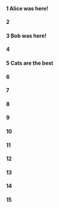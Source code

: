#### 1 Alice was here!
#### 2
#### 3 Bob was here!
#### 4
#### 5 Cats are the best
#### 6
#### 7
#### 8
#### 9
#### 10
#### 11
#### 12
#### 13
#### 14
#### 15
